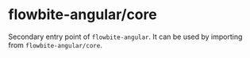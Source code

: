 # flowbite-angular/core

Secondary entry point of `flowbite-angular`. It can be used by importing from `flowbite-angular/core`.
